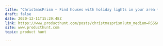 ```yaml
---
title: "ChristmasPrism — Find houses with holiday lights in your area ✨"
draft: false
date: 2020-12-11T15:29:48Z
link: https://www.producthunt.com/posts/christmasprism?utm_medium=RSS&utm_source=hune
site: www.producthunt.com
topic: product hunt  

---
```

